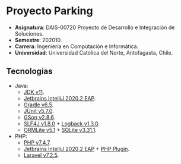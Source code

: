 # Proyecto Parking

* **Asignatura**: DAIS-00720 Proyecto de Desarrollo e Integración de Soluciones.
* **Semestre**: 202010.
* **Carrera**: Ingeniería en Computación e Informática.
* **Universidad**: Universidad Católica del Norte, Antofagasta, Chile.

## Tecnologías

* Java:
    * [JDK v11](https://openjdk.java.net/projects/jdk/11/).
    * [Jetbrains IntelliJ 2020.2 EAP](https://www.jetbrains.com/idea/nextversion/).
    * [Gradle v6.5](https://gradle.org/).
    * [JUnit v5.7.0](https://junit.org/junit5/).
    * [GSon v2.8.6](https://github.com/google/gson).
    * [SLF4J v1.8.0](http://www.slf4j.org/) + [Logback v1.3.0](http://logback.qos.ch/).
    * [ORMLite v5.1](https://ormlite.com/) + [SQLite v3.31.1](https://github.com/xerial/sqlite-jdbc).
* PHP:
    * [PHP v7.4.7](https://www.php.net/).
    * [Jetbrains IntelliJ 2020.2 EAP](https://www.jetbrains.com/idea/nextversion/) + [PHP Plugin](https://plugins.jetbrains.com/plugin/6610-php).
    * [Laravel v7.2.5](https://laravel.com/docs/7.x).
